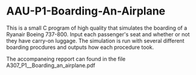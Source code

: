 # AAU-P1-Boarding-An-Airplane

This is a small C program of high quality that simulates the boarding of a Ryanair Boeing 737-800. Input each passenger's seat and whether or not they have carry-on luggage. The simulation is run with several different boarding procdures and outputs how each procedure took.

The accompaneing repport can found in the file A307_P1__Boarding_an_airplane.pdf
